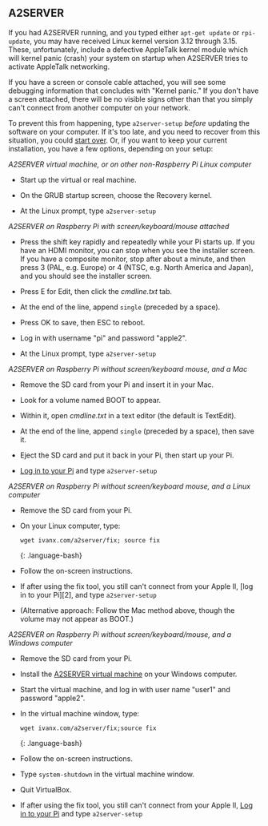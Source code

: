## A2SERVER

If you had A2SERVER running, and you typed either `apt-get update` or
`rpi-update`, you may have received Linux kernel version 3.12 through 3.15.
These, unfortunately, include a defective AppleTalk kernel module which will
kernel panic (crash) your system on startup when A2SERVER tries to activate
AppleTalk networking.

If you have a screen or console cable attached, you will see some debugging
information that concludes with "Kernel panic." If you don't have a screen
attached, there will be no visible signs other than that you simply can't
connect from another computer on your network.

To prevent this from happening, type `a2server-setup` *before* updating the
software on your computer. If it's too late, and you need to recover from
this situation, you could [start over][1]. Or, if you want to keep your
current installation, you have a few options, depending on your setup:


_A2SERVER virtual machine, or on other non-Raspberry Pi Linux computer_

* Start up the virtual or real machine.

* On the GRUB startup screen, choose the Recovery kernel.

* At the Linux prompt, type `a2server-setup`


_A2SERVER on Raspberry Pi with screen/keyboard/mouse attached_

* Press the shift key rapidly and repeatedly while your Pi starts up. If you
  have an HDMI monitor, you can stop when you see the installer screen. If you
  have a composite monitor, stop after about a minute, and then press 3 (PAL,
  e.g. Europe) or 4 (NTSC, e.g. North America and Japan), and you should see
  the installer screen.

* Press E for Edit, then click the *cmdline.txt* tab.

* At the end of the line, append `single` (preceded by a space).

* Press OK to save, then ESC to reboot.

* Log in with username "pi" and password "apple2".

* At the Linux prompt, type `a2server-setup`


_A2SERVER on Raspberry Pi without screen/keyboard mouse, and a Mac_

* Remove the SD card from your Pi and insert it in your Mac.

* Look for a volume named BOOT to appear.

* Within it, open *cmdline.txt* in a text editor (the default is TextEdit).

* At the end of the line, append `single` (preceded by a space), then save it.

* Eject the SD card and put it back in your Pi, then start up your Pi.

* [Log in to your Pi](a2server_raspberrypi_login.md) and type `a2server-setup`


_A2SERVER on Raspberry Pi without screen/keyboard mouse, and a Linux computer_

* Remove the SD card from your Pi.

* On your Linux computer, type:
  
  ~~~
  wget ivanx.com/a2server/fix; source fix
  ~~~
  {: .language-bash}

* Follow the on-screen instructions.

* If after using the fix tool, you still can't connect from your Apple II,
  [log in to your Pi][2], and type `a2server-setup`

* (Alternative approach: Follow the Mac method above, though the volume may
  not appear as BOOT.)


_A2SERVER on Raspberry Pi without screen/keyboard/mouse, and a Windows
computer_

* Remove the SD card from your Pi.

* Install the [A2SERVER virtual machine](a2server_virtualbox.md) on your
  Windows computer.

* Start the virtual machine, and log in with user name "user1" and
  password "apple2".

* In the virtual machine window, type:

  ~~~
  wget ivanx.com/a2server/fix;source fix
  ~~~
  {: .language-bash}

* Follow the on-screen instructions.

* Type `system-shutdown` in the virtual machine window.

* Quit VirtualBox.

* If after using the fix tool, you still can't connect from your Apple
  II, [Log in to your Pi](a2server_raspberrypi_login.md) and type
  `a2server-setup`


[1]: http://ivanx.com/a2server/
